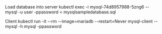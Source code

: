 
Load database into server
kubectl exec -i mysql-74d8957988-5zng6 -- mysql -u user -ppassword < mysqlsampledatabase.sql

Client
kubectl run -it --rm --image=mariadb --restart=Never mysql-client -- mysql -h mysql -ppassword